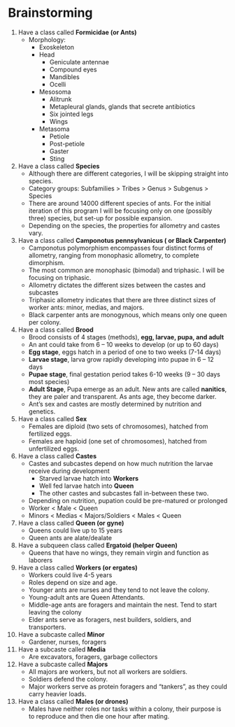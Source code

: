 # Brainstorming

1. Have a class called **Formicidae (or Ants)**
    - Morphology:
	    - Exoskeleton
        - Head
            - Geniculate antennae
            - Compound eyes
            - Mandibles
            - Ocelli
        - Mesosoma
            - Alitrunk
            - Metapleural glands, glands that secrete antibiotics
            - Six jointed legs
            - Wings
        - Metasoma
            - Petiole
            - Post-petiole
            - Gaster
            - Sting
2. Have a class called **Species**
    - Although there are different categories, I will be skipping straight into species.
    - Category groups: Subfamilies > Tribes > Genus > Subgenus > Species
    - There are around 14000 different species of ants. For the initial iteration of this program I will be focusing only on one (possibly three) species, but set-up for possible expansion.
    - Depending on the species, the properties for allometry and castes vary.
3. Have a class called **Camponotus pennsylvanicus ( or Black Carpenter)**
    - Camponotus polymorphism encompasses four distinct forms of allometry, ranging from monophasic allometry, to complete dimorphism.
    - The most common are monophasic (bimodal) and triphasic. I will be focusing on triphasic.
    - Allometry dictates the different sizes between the castes and subcastes
    - Triphasic allometry indicates that there are three distinct sizes of worker ants: minor, medias, and majors.
    - Black carpenter ants are monogynous, which means only one queen per colony.
4. Have a class called **Brood**
    - Brood consists of 4 stages (methods), **egg, larvae, pupa, and adult**
    - An ant could take from 6 – 10 weeks to develop (or up to 60 days)
    - **Egg stage**, eggs hatch in a period of one to two weeks (7-14 days)
    - **Larvae stage**, larva grow rapidly developing into pupae in 6 – 12 days
    - **Pupae stage**, final gestation period takes 6-10 weeks (9 – 30 days most species)
    - **Adult Stage**, Pupa emerge as an adult. New ants are called **nanitics**, they are paler and transparent. As ants age, they become darker.
    - Ant’s sex and castes are mostly determined by nutrition and genetics.
5. Have a class called **Sex**
    - Females are diploid (two sets of chromosomes), hatched from fertilized eggs.
    - Females are haploid (one set of chromosomes), hatched from unfertilized eggs.
6. Have a class called **Castes**
    - Castes and subcastes depend on how much nutrition the larvae receive during development
        - Starved larvae hatch into **Workers**
        - Well fed larvae hatch into **Queen**
        - The other castes and subcastes fall in-between these two.
    - Depending on nutrition, pupation could be pre-matured or prolonged
    - Worker < Male < Queen
    - Minors < Medias < Majors/Soldiers < Males < Queen
7. Have a class called **Queen (or gyne)**
    - Queens could live up to 15 years
    - Queen ants are alate/dealate
8. Have a subqueen class called **Ergatoid (helper Queen)**
    - Queens that have no wings, they remain virgin and function as laborers
9. Have a class called **Workers (or ergates)**
    - Workers could live 4-5 years
    - Roles depend on size and age.
    - Younger ants are nurses and they tend to not leave the colony.
    - Young-adult ants are Queen Attendants.
    - Middle-age ants are foragers and maintain the nest. Tend to start leaving the colony
    - Elder ants serve as foragers, nest builders, soldiers, and transporters.
10. Have a subcaste called **Minor**
    - Gardener, nurses, foragers
11. Have a subcaste called **Media**
    - Are excavators, foragers, garbage collectors
12. Have a subcaste called **Majors**
    - All majors are workers, but not all workers are soldiers.
    - Soldiers defend the colony.
    - Major workers serve as protein foragers and “tankers”, as they could carry heavier loads.
13. Have a class called **Males (or drones)**
    - Males have neither roles nor tasks within a colony, their purpose is to reproduce and then die one hour after mating.
